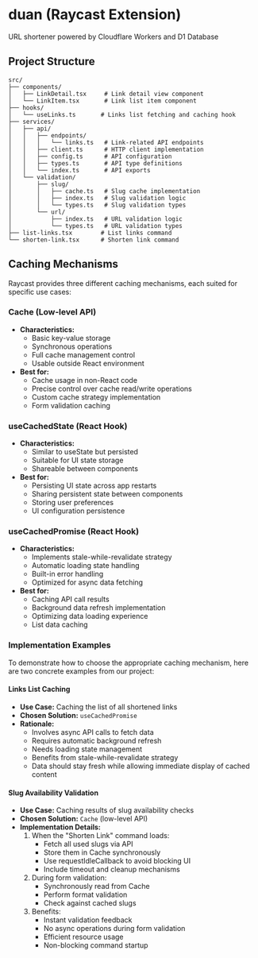 # duan (Raycast Extension)

URL shortener powered by Cloudflare Workers and D1 Database

## Project Structure

```
src/
├── components/
│   ├── LinkDetail.tsx     # Link detail view component
│   └── LinkItem.tsx       # Link list item component
├── hooks/
│   └── useLinks.ts       # Links list fetching and caching hook
├── services/
│   ├── api/
│   │   ├── endpoints/
│   │   │   └── links.ts   # Link-related API endpoints
│   │   ├── client.ts      # HTTP client implementation
│   │   ├── config.ts      # API configuration
│   │   ├── types.ts       # API type definitions
│   │   └── index.ts       # API exports
│   └── validation/
│       ├── slug/
│       │   ├── cache.ts   # Slug cache implementation
│       │   ├── index.ts   # Slug validation logic
│       │   └── types.ts   # Slug validation types
│       └── url/
│           ├── index.ts   # URL validation logic
│           └── types.ts   # URL validation types
├── list-links.tsx        # List links command
└── shorten-link.tsx      # Shorten link command
```

## Caching Mechanisms

Raycast provides three different caching mechanisms, each suited for specific use cases:

### Cache (Low-level API)
- **Characteristics:**
  - Basic key-value storage
  - Synchronous operations
  - Full cache management control
  - Usable outside React environment
- **Best for:**
  - Cache usage in non-React code
  - Precise control over cache read/write operations
  - Custom cache strategy implementation
  - Form validation caching

### useCachedState (React Hook)
- **Characteristics:**
  - Similar to useState but persisted
  - Suitable for UI state storage
  - Shareable between components
- **Best for:**
  - Persisting UI state across app restarts
  - Sharing persistent state between components
  - Storing user preferences
  - UI configuration persistence

### useCachedPromise (React Hook)
- **Characteristics:**
  - Implements stale-while-revalidate strategy
  - Automatic loading state handling
  - Built-in error handling
  - Optimized for async data fetching
- **Best for:**
  - Caching API call results
  - Background data refresh implementation
  - Optimizing data loading experience
  - List data caching

### Implementation Examples

To demonstrate how to choose the appropriate caching mechanism, here are two concrete examples from our project:

#### Links List Caching
- **Use Case:** Caching the list of all shortened links
- **Chosen Solution:** `useCachedPromise`
- **Rationale:**
  - Involves async API calls to fetch data
  - Requires automatic background refresh
  - Needs loading state management
  - Benefits from stale-while-revalidate strategy
  - Data should stay fresh while allowing immediate display of cached content

#### Slug Availability Validation
- **Use Case:** Caching results of slug availability checks
- **Chosen Solution:** `Cache` (low-level API)
- **Implementation Details:**
  1. When the "Shorten Link" command loads:
     - Fetch all used slugs via API
     - Store them in Cache synchronously
     - Use requestIdleCallback to avoid blocking UI
     - Include timeout and cleanup mechanisms
  2. During form validation:
     - Synchronously read from Cache
     - Perform format validation
     - Check against cached slugs
  3. Benefits:
     - Instant validation feedback
     - No async operations during form validation
     - Efficient resource usage
     - Non-blocking command startup
